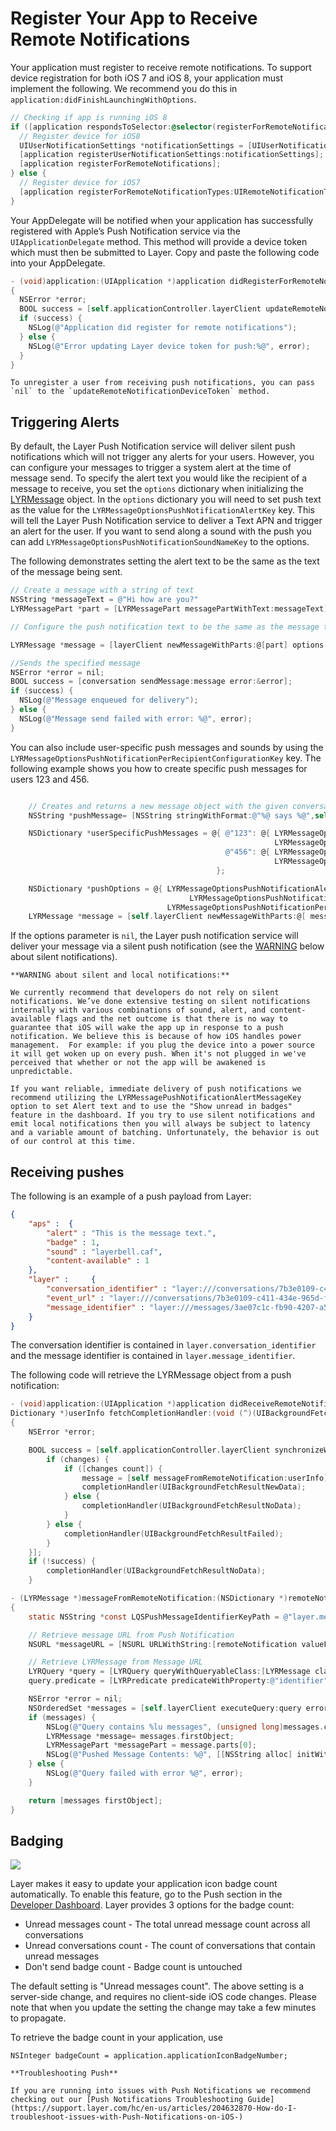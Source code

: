 # Register Your App to Receive Remote Notifications

Your application must register to receive remote notifications. To support device registration for both iOS 7 and iOS 8, your application must implement the following. We recommend you do this in  `application:didFinishLaunchingWithOptions`.

```objective-c
// Checking if app is running iOS 8
if ([application respondsToSelector:@selector(registerForRemoteNotifications)]) {
  // Register device for iOS8
  UIUserNotificationSettings *notificationSettings = [UIUserNotificationSettings settingsForTypes:UIUserNotificationTypeAlert | UIUserNotificationTypeBadge | UIUserNotificationTypeSound categories:nil];
  [application registerUserNotificationSettings:notificationSettings];
  [application registerForRemoteNotifications];
} else {
  // Register device for iOS7
  [application registerForRemoteNotificationTypes:UIRemoteNotificationTypeAlert | UIRemoteNotificationTypeSound | UIRemoteNotificationTypeBadge];
}
```

Your AppDelegate will be notified when your application has successfully registered with Apple’s Push Notification service via the `UIApplicationDelegate` method. This method will provide a device token which must then be submitted to Layer. Copy and paste the following code into your AppDelegate.

```objective-c
- (void)application:(UIApplication *)application didRegisterForRemoteNotificationsWithDeviceToken:(NSData *)deviceToken
{
  NSError *error;
  BOOL success = [self.applicationController.layerClient updateRemoteNotificationDeviceToken:deviceToken error:&error];
  if (success) {
    NSLog(@"Application did register for remote notifications");
  } else {
    NSLog(@"Error updating Layer device token for push:%@", error);
  }
}
```

```emphasis
To unregister a user from receiving push notifications, you can pass `nil` to the `updateRemoteNotificationDeviceToken` method.
```

## Triggering Alerts

By default, the Layer Push Notification service will deliver silent push notifications which will not trigger any alerts for your users. However, you can configure your messages to trigger a system alert at the time of message send. To specify the alert text you would like the recipient of a message to receive, you set the `options` dictionary when initializing the [LYRMessage](/docs/ios/api#lyrmessage) object.  In the `options` dictionary you will need to set push text as the value for the `LYRMessageOptionsPushNotificationAlertKey` key. This will tell the Layer Push Notification service to deliver a Text APN and trigger an alert for the user. If you want to send along a sound with the push you can add `LYRMessageOptionsPushNotificationSoundNameKey` to the options.

The following demonstrates setting the alert text to be the same as the text of the message being sent.

```objective-c
// Create a message with a string of text
NSString *messageText = @"Hi how are you?"
LYRMessagePart *part = [LYRMessagePart messagePartWithText:messageText];

// Configure the push notification text to be the same as the message text

LYRMessage *message = [layerClient newMessageWithParts:@[part] options:@{LYRMessageOptionsPushNotificationAlertKey: messageText,LYRMessageOptionsPushNotificationSoundNameKey: @"layerbell.caf"} error:nil];

//Sends the specified message
NSError *error = nil;
BOOL success = [conversation sendMessage:message error:&error];
if (success) {
  NSLog(@"Message enqueued for delivery");
} else {
  NSLog(@"Message send failed with error: %@", error);
}
```

You can also include user-specific push messages and sounds by using the `LYRMessageOptionsPushNotificationPerRecipientConfigurationKey` key. The following example shows you how to create specific push messages for users 123 and 456.

```objective-c

    // Creates and returns a new message object with the given conversation and array of message parts
    NSString *pushMessage= [NSString stringWithFormat:@"%@ says %@",self.layerClient.authenticatedUserID ,messageText];

    NSDictionary *userSpecificPushMessages = @{ @"123": @{ LYRMessageOptionsPushNotificationAlertKey: [NSString stringWithFormat:@"Hey User 123,%@", pushMessage], // Push Message for User 123
                                                           LYRMessageOptionsPushNotificationSoundNameKey: @"sound.aiff" }, // Push Sound for User 123
                                                @"456": @{ LYRMessageOptionsPushNotificationAlertKey: [NSString stringWithFormat:@"Hey User 456,%@", pushMessage], // Push Message for User 456
                                                           LYRMessageOptionsPushNotificationSoundNameKey: @"sound.aiff" } // Push Sound for User 456
                                              };

    NSDictionary *pushOptions = @{ LYRMessageOptionsPushNotificationAlertKey: pushMessage, // Default Push Message
                                        LYRMessageOptionsPushNotificationSoundNameKey: @"sound.aiff", // Default Push Sound
                                   LYRMessageOptionsPushNotificationPerRecipientConfigurationKey:userSpecificPushMessages};
    LYRMessage *message = [self.layerClient newMessageWithParts:@[ messagePart ] options:pushOptions error:nil];
```

If the options parameter is `nil`, the Layer push notification service will deliver your message via a silent push notification (see the [WARNING](#warning) below about silent notifications).

<a name="warning"></a>
```emphasis
**WARNING about silent and local notifications:**

We currently recommend that developers do not rely on silent notifications. We’ve done extensive testing on silent notifications internally with various combinations of sound, alert, and content-available flags and the net outcome is that there is no way to guarantee that iOS will wake the app up in response to a push notification. We believe this is because of how iOS handles power management.  For example: if you plug the device into a power source it will get woken up on every push. When it's not plugged in we've perceived that whether or not the app will be awakened is unpredictable.

If you want reliable, immediate delivery of push notifications we recommend utilizing the LYRMessagePushNotificationAlertMessageKey option to set Alert text and to use the "Show unread in badges" feature in the dashboard. If you try to use silent notifications and emit local notifications then you will always be subject to latency and a variable amount of batching. Unfortunately, the behavior is out of our control at this time.
```

## Receiving pushes

The following is an example of a push payload from Layer:
```json
{
    "aps" :  {
        "alert" : "This is the message text.",
        "badge" : 1,
        "sound" : "layerbell.caf",
        "content-available" : 1
    },
    "layer" :     {
        "conversation_identifier" : "layer:///conversations/7b3e0109-c411-434e-965d-f07b62705bc1",
        "event_url" : "layer:///conversations/7b3e0109-c411-434e-965d-f07b62705bc1/messages/4",
        "message_identifier" : "layer:///messages/3ae07c1c-fb90-4207-a533-743929b5e724"
    }
}
```
The conversation identifier is contained in `layer.conversation_identifier` and the message identifier is contained in `layer.message_identifier`.

The following code will retrieve the LYRMessage object from a push notification:

```objective-c
- (void)application:(UIApplication *)application didReceiveRemoteNotification:(NS
Dictionary *)userInfo fetchCompletionHandler:(void (^)(UIBackgroundFetchResult))completionHandler
{
    NSError *error;

    BOOL success = [self.applicationController.layerClient synchronizeWithRemoteNotification:userInfo completion:^(NSArray *changes, NSError *error) {
        if (changes) {
            if ([changes count]) {
                message = [self messageFromRemoteNotification:userInfo];
                completionHandler(UIBackgroundFetchResultNewData);
            } else {
                completionHandler(UIBackgroundFetchResultNoData);
            }
        } else {
            completionHandler(UIBackgroundFetchResultFailed);
        }
    }];
    if (!success) {
        completionHandler(UIBackgroundFetchResultNoData);
    }

- (LYRMessage *)messageFromRemoteNotification:(NSDictionary *)remoteNotification
{
    static NSString *const LQSPushMessageIdentifierKeyPath = @"layer.message_identifier";

    // Retrieve message URL from Push Notification
    NSURL *messageURL = [NSURL URLWithString:[remoteNotification valueForKeyPath:LQSPushMessageIdentifierKeyPath]];

    // Retrieve LYRMessage from Message URL
    LYRQuery *query = [LYRQuery queryWithQueryableClass:[LYRMessage class]];
    query.predicate = [LYRPredicate predicateWithProperty:@"identifier" predicateOperator:LYRPredicateOperatorIsIn value:[NSSet setWithObject:messageURL]];

    NSError *error = nil;
    NSOrderedSet *messages = [self.layerClient executeQuery:query error:&error];
    if (messages) {
        NSLog(@"Query contains %lu messages", (unsigned long)messages.count);
        LYRMessage *message= messages.firstObject;
        LYRMessagePart *messagePart = message.parts[0];
        NSLog(@"Pushed Message Contents: %@", [[NSString alloc] initWithData:messagePart.data encoding:NSUTF8StringEncoding]);
    } else {
        NSLog(@"Query failed with error %@", error);
    }

    return [messages firstObject];
}
```

## Badging

![](ios-badge-count-options.jpg)

Layer makes it easy to  update your application icon badge count automatically. To enable this feature, go to the Push section in the [Developer Dashboard](http://developer.layer.com). Layer provides 3 options for the badge count:
*  Unread messages count - The total unread message count across all conversations
*  Unread conversations count - The count of conversations that contain unread messages
*  Don't send badge count - Badge count is untouched

The default setting is "Unread messages count". The above setting is a server-side change, and requires no client-side iOS code changes. Please note that when you update the setting the change may take a few minutes to propagate.

To retrieve the badge count in your application, use
```
NSInteger badgeCount = application.applicationIconBadgeNumber;
```

<a name="warning"></a>
```emphasis
**Troubleshooting Push**

If you are running into issues with Push Notifications we recommend checking out our [Push Notifications Troubleshooting Guide](https://support.layer.com/hc/en-us/articles/204632870-How-do-I-troubleshoot-issues-with-Push-Notifications-on-iOS-)
```
